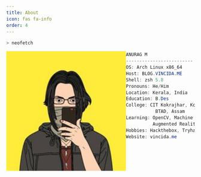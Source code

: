 ```yaml
---
title: About
icon: fas fa-info
order: 4
---
```


```zsh
> neofetch
```
<img align="left" src="https://raw.githubusercontent.com/vincidadesigns/vincidadesigns.github.io/main/assets/img/commons/avatar.jpg" alt="Made By VINCIDA (https://raw.githubusercontent.com/vincidadesigns/vincidadesigns.github.io/main/assets/img/commons/avatar.jpg)" width="320" /> 

```csharp
ANURAG M
-------------------------
OS: Arch Linux x86_64
Host: BLOG.VINCIDA.ME
Shell: zsh 5.8
Pronouns: He/Him
Location: Kerala, India
Education: B.Des
College: CIT Kokrajhar, Kokrajhar,
           BTAD, Assam
Learning: OpenCV, Machine Learning,
          Augmented Reality, Python
Hobbies: Hackthebox, Tryhackme
Website: vincida.me
```
